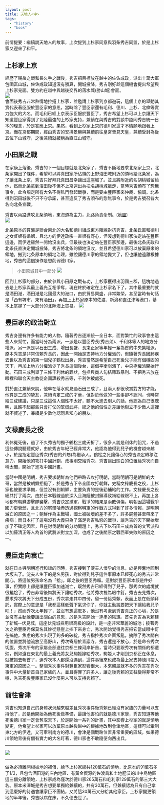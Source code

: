 ```yaml
---
layout: post
title: 天地人<中>
tags: 
  - "history" 
  - "book"
---
```

前情提要：繼續說天地人的故事，上次提到上杉家同意與羽柴秀吉同盟，於是上杉家又迎來了和平。

## 上杉家上京
經歷了賤岳之戰和長久手之戰後，秀吉把目標放在越中的佐佐成政，派出十萬大軍包圍富山城，佐佐成政知道沒有勝算，開城投降，秀吉剛好趁這個機會提出希望與上杉家見面。雙方約在越中與越後交界的落水城(勝山城)會面。  
![](https://i.imgur.com/E3NEHwy.png)  
會面後秀吉非常熱情地拉攏上杉家，並邀請上杉家到京都遊玩，這個上京的舉動其實代表著臣服於豐臣家的意思，當時除了豐臣家還有毛利、德川、上杉、北條等實力強大的大名，而毛利已經上京表示臣服於豐臣了，秀吉希望上杉可以上京讓天下知道豐臣家得到了北陸最強的上杉家支持，兼續在與秀吉的對談中認同秀吉統一日本的理念，於是答應上京。果然，看到上杉家上京的德川家這才不情願地跟著上京。而在京都期間，經由秀吉的安排景勝與兼續前往皇宮晉見天皇，兼續受封為從五位下山城守，之後兼續就被稱為直江山城守。  

## 小田原之戰
在家康上落後，秀吉的下一個目標就是北条家了，秀吉不斷地要求北条家上京，北条家開出了條件，希望可以將真田家所佔領的上野沼田城附近的領地給北条家，為了讓北条上京，秀吉只好拜託真田昌幸讓出這座城了。並且將附近的名胡桃城留給他，然而北条拿到沼田後不但不上京還出兵把名胡桃城搶走，當時秀吉頒布了惣無事令，此令規定所有大名不得私鬥發起戰爭，而是要由豐臣家來仲裁、協調。北条得到沼田城後不只不守承諾，甚至違反了秀吉頒布的惣無事令，於是秀吉號召各大名向北条宣戰。  

秀吉以兩路進攻北条領地，東海道為主力，北路負責牽制。([地圖](https://drive.google.com/open?id=1Mc6R9VgqiqXtrx63uQDWddl5MXeBwWSJ&usp=sharing))    
![](https://i.imgur.com/xAE4rlF.png)

北条原本的算盤是聯合東北的大名和德川組成東方陣線對抗秀吉，北条氏直和德川之女督姬有婚姻，且北方的伊達政宗一直很有野心，但沒想到德川家決定站在豐臣這邊，而伊達雖然一開始沒出兵，但最後也決定站在豐臣家那邊，最後北条氏政和北条氏直決定開城投降，秀吉將北条的領地沒收，並且希望德川家可以放棄原來的領地，搬到北条原本的領地治理，雖說讓德川家的領地變大了，但也讓他遠離根據地，秀吉的這個操作是想削弱德川家。  

> 小田原城其中一部分
![](https://i.imgur.com/Rm4LmeB.jpg)

回到上杉家的部分，由於參與小田原之戰有功，上杉家獲得出羽國三郡，這塊地過去是上杉家與最上義光互相爭奪，現在終於確定在上杉家名下了，其中最重要的就是酒田港，酒田港是北國最大的港口，由於貿易興盛，非常繁榮，甚至當時有句話是「西有堺市，東有酒田」，再加上上杉家原本的佐渡、新潟和直江津等港口，基本上掌握了一大部分的北陸海上貿易。 
![](https://i.imgur.com/QRpKSmi.jpg)

## 豐臣家的政治對立
秀吉身邊有許多有能力的人物，隨著秀吉逐漸統一全日本，面對繁忙的政事會由這些人來幫忙，而當時分為兩派，一派是以豐臣秀長(秀吉弟)、千利休等人的地方分權派，另一派是以石田三成、增田長盛、長束正家等年輕一輩為首的中央集權派，原本秀吉是非常信賴秀長的，因此一開始是支持地方分權派的，但隨著秀長因肺疾去世以及秀吉的第一個兒子鶴松出身，秀吉當然是希望自己死後兒子能有個穩固的天下，再加上地方分權派少了秀長這個後台，這個平衡崩潰了，中央極權派開始行動。石田三成列舉了三條千利休的罪狀，包括與商人勾結賺取暴利、不把秀吉放在眼裡和聯合天主教徒企圖謀殺秀吉等，千利休被處死。  

對於直江兼續來說，他早在落水就見過石田三成了，且兩人都很欣賞對方的才能，他算是三成的摯友，兼續肯定三成的才華，但對於他做的一些事卻不認同，也時常給三成建議，只是三成這個人個性不太好，聽不太進去別人的話，他認為自己很聰明，且瞧不起那些只會打仗的笨蛋武將，總之他的個性之差讓他樹立不少敵人這裡就不贅述了，兼續是少數他認同且知心的朋友。  

## 文禄慶長之役
利休冤死後，過了不久秀吉的獨子鶴松三歲夭折了，很多人說是利休的詛咒，不過這些傳說聽聽就好，由於秀吉年紀已經非常大，他認為他得到兒子的機會越來越小，於是指定豐臣秀次(秀吉的外甥)為繼承人。鶴松之死讓傷心的秀吉決定轉移注意力，開始他的攻打中國計劃，政事則交給秀次，秀吉讓出關白的位置給秀次而自稱太閣，開始了進攻中國計畫。  

當時中國是明朝，秀吉要求朝鮮為他們帶路去攻打明朝，當時明朝可是朝鮮的大哥，當然是被朝鮮拒絕了，於是秀吉下令全國攻打朝鮮，史稱文禄慶長之役，上杉家也被要求準備，但並沒有到朝鮮，主要負責的是後勤補給的工作。文禄慶長之役總共打了兩次，由於日本戰線過於深入且海陸被封鎖導致補給線跟不上，再加上各地都有朝鮮游擊隊襲擊，秀吉決定撤軍，戰爭的結果是兩敗俱傷，明朝因這場戰爭國力更衰弱，且北方的努爾哈赤透過觀察明軍的作戰方式得到了許多情報，是明朝滅亡的原因之一；朝鮮作為主戰場，國土被破壞的差不多了，許多屍體甚至帶來了疾病；而日本打了這場沒有大義只為了滿足秀吉私慾的戰爭，讓秀吉的天下開始增加了不確定因素，且在討伐朝鮮的分功問題上，秀吉下以石田三成為首的文官派和以加藤清正等人為首的武將派對立加深，也成了之後關原之戰西軍失敗的原因之一。  

## 豐臣走向衰亡
就在日本與明朝進行和談的同時，秀吉接到了淀夫人懷孕的消息，於是興奮地回到大坂去了。淀夫人生下的是名男孩，對於得到兒子這件事原本已經死心的秀吉非常開心，將這位男孩命名為「拾」，即之後的豐臣秀賴。這對於豐臣家本該是件好事，但實際上卻是讓豐臣家加速滅亡，既然秀吉已經得到了兒子，那秀次的處境就很尷尬了，秀吉非常後悔將天下讓給秀次，他將秀次視為眼中釘。秀吉去見秀次，懇求秀次將天下分成五份，秀次拿走其中四份，留一份給秀賴，表面上是在低頭拜託，實際上的意思是「我都這樣低聲下氣求你了，你就主動說要把天下讓給我兒子吧！」然而秀次太年輕了，並沒有想這麼多，他沒有考慮到秀吉真正的心境，於是並沒有主動說要讓出關白的意思，於是秀吉開始一連串的陰謀。首先秀吉為秀賴建了新城--伏見城，這座伏見城採用很高級的設計，是一座非常華麗的城池；接著秀次之弟豐臣秀保莫名其妙從懸崖上摔下來身亡，秀次開始覺得秀吉把它當成眼中釘在搞他。焦慮的秀次出現了夠多的破綻，秀吉指控秀次企圖叛亂，摘除了秀次關白的位置並將他流放至高野山，秀次寄居於青巖寺，秀吉還是不放心，於是命令秀次切腹，秀次所有的家屬全部送往京都三條河岸斬首，當時只要跟秀次有關係的都遭殃，例如遠在東北的最上義光將女兒駒姬嫁給秀次，駒姬人才剛到京都正在休息，就被抓去斬首了，連秀次本人都還沒遇到，這件事後來也成為最上家支持德川投入東軍的原因之一。整個秀次事件對豐臣家影響很大，本來親屬就不多的秀吉在秀次事件中大量斬首自己家族的人，並且得罪了許多人，讓之後秀賴的支柱變得非常不穩，秀吉死後豐臣家已沒什麼男人可以支持秀賴了。  

## 前往會津
秀吉也知道自己的身體狀況越來越差且秀次事件後秀賴已經沒有家族的力量可以支持他了，於是他開始為他死後做準備，最讓他害怕的就是德川家康，秀吉知道等他死後德川家一定會奪取天下，於是開始一系列的計畫，其中影響上杉家的就是領地變更，他希望上杉家可以放棄原本越後越中的根據地改到會津地區，這樣可以牽制東北方的伊達，又可牽制南方的德川，會津是個戰略位置非常重要的區域，如果德川領地背後有個有實力的大名盯著，德川家也不敢隨便向西出兵。  

---
![](https://i.imgur.com/x5L1zLm.png)  

---
做為必須離開根據地的補償，給予上杉家總共120萬石的領地，比原本的91萬石多了1/3，且包含酒田港的庄內地區、有黃金資源的佐渡島和土地肥沃的川中島地區這三個分離領地，上杉家成為僅次於德川家265萬石和毛利家129萬石的第三大大名。原本米澤城是秀吉想要單獨給兼續的，共有30萬石，但兼續認為只有自己拿到這麼好的待遇會讓家臣不團結，又將這30萬石又分給其他家臣。上衫家變更領地的半年後，秀吉臥病在床，不久便去世了。